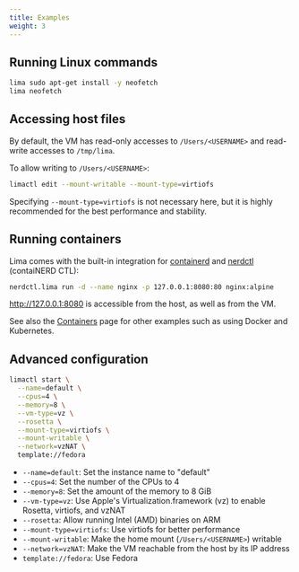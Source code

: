 ```yaml
---
title: Examples
weight: 3
---
```


## Running Linux commands
```bash
lima sudo apt-get install -y neofetch
lima neofetch
```

## Accessing host files

By default, the VM has read-only accesses to `/Users/<USERNAME>` and read-write accesses to `/tmp/lima`.

To allow writing to `/Users/<USERNAME>`:
```bash
limactl edit --mount-writable --mount-type=virtiofs
```

Specifying `--mount-type=virtiofs` is not necessary here, but it is highly recommended
for the best performance and stability.

## Running containers

Lima comes with the built-in integration for [containerd](https://containerd.io) and
[nerdctl](https://github.com/containerd/nerdctl) (contaiNERD CTL):

```bash
nerdctl.lima run -d --name nginx -p 127.0.0.1:8080:80 nginx:alpine
```
<http://127.0.0.1:8080> is accessible from the host, as well as from the VM.

See also the [Containers](./containers) page for other examples such as using Docker and Kubernetes.

## Advanced configuration

```bash
limactl start \
  --name=default \
  --cpus=4 \
  --memory=8 \
  --vm-type=vz \
  --rosetta \
  --mount-type=virtiofs \
  --mount-writable \
  --network=vzNAT \
  template://fedora
```

- `--name=default`: Set the instance name to "default"
- `--cpus=4`: Set the number of the CPUs to 4
- `--memory=8`: Set the amount of the memory to 8 GiB
- `--vm-type=vz`: Use Apple's Virtualization.framework (vz) to enable Rosetta, virtiofs, and vzNAT
- `--rosetta`: Allow running Intel (AMD) binaries on ARM
- `--mount-type=virtiofs`: Use virtiofs for better performance
- `--mount-writable`: Make the home mount (`/Users/<USERNAME>`) writable
- `--network=vzNAT`: Make the VM reachable from the host by its IP address
- `template://fedora`: Use Fedora
